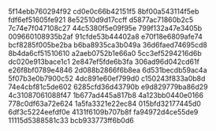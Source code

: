 5f14ebb760294f92
cd0e0c66b42151f5
8bf00a543114f5eb
fdf6ef51605fe921
8e52510d9d17ccff
d5877ac71860b2c5
7c74e7f047108c27
44c5380f5e09f95e
799f132a47e3405b
009660108935b2af
91cfde53b44402a8
e70f18e6809afe74
bcf8285f005be2ba
b6ba8935ca3b049a
36d6faed74695cd8
8b4da6cf51510610
a2aeb0752b1e66a0
5cc3ef5294216d6b
dc020e913bace1c1
2e847ef5fde6b3fa
306ad96d042cd61f
e26f8bf0789e4846
2d088b2866f6b8ea
6d531becdb59ac4a
5f07b3e0b7900c52
4dc891e60ef799d0
c150243f833a0b8d
74e4cbf81c5de602
6285cfd36d43790b
e9d829779ba86d29
4c31087061088f47
1b677ad445a817b8
4a123bb0440e0166
778c0df63a72e624
1a5fa3321e22ec84
015bfd32177445d0
6df3c5224eefdf0e
4131f6109b707b8f
fa94972d4ce55de9
11115d5388581c33
bcb933773ff6b0d6
